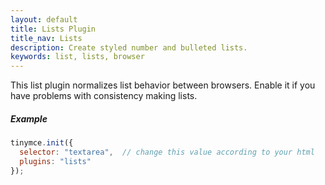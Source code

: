 ```yaml
---
layout: default
title: Lists Plugin
title_nav: Lists
description: Create styled number and bulleted lists.
keywords: list, lists, browser
---
```


This list plugin normalizes list behavior between browsers. Enable it if you have problems with consistency making lists.

##### Example

```js
tinymce.init({
  selector: "textarea",  // change this value according to your html
  plugins: "lists"
});
```
